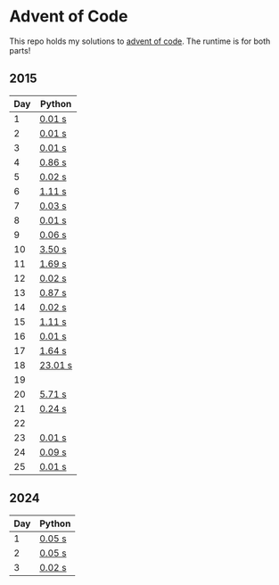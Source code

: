 # Advent of Code
This repo holds my solutions to [advent of code](https://adventofcode.com/). The runtime is for both parts!

## 2015
| Day      | Python |
| -------- | -------|
| 1 | [0.01 s](2015/python/day01.py) |
| 2 | [0.01 s](2015/python/day02.py) |
| 3 | [0.01 s](2015/python/day03.py) |
| 4 | [0.86 s](2015/python/day04.py) |
| 5 | [0.02 s](2015/python/day05.py) |
| 6 | [1.11 s](2015/python/day06.py) |
| 7 | [0.03 s](2015/python/day07.py) |
| 8 | [0.01 s](2015/python/day08.py) |
| 9 | [0.06 s](2015/python/day09.py) |
| 10 | [3.50 s](2015/python/day10.py) |
| 11 | [1.69 s](2015/python/day11.py) |
| 12 | [0.02 s](2015/python/day12.py) |
| 13 | [0.87 s](2015/python/day13.py) |
| 14 | [0.02 s](2015/python/day14.py) |
| 15 | [1.11 s](2015/python/day15.py) |
| 16 | [0.01 s](2015/python/day16.py) |
| 17 | [1.64 s](2015/python/day17.py) |
| 18 | [23.01 s](2015/python/day18.py) |
| 19 |  |
| 20 | [5.71 s](2015/python/day20.py) |
| 21 | [0.24 s](2015/python/day21.py) |
| 22 | |
| 23 | [0.01 s](2015/python/day23.py) |
| 24 | [0.09 s](2015/python/day24.py) |
| 25 | [0.01 s](2015/python/day25.py) |

## 2024
| Day      | Python |
| -------- | -------|
| 1 | [0.05 s](2024/python/day01.py) |
| 2 | [0.05 s](2024/python/day02.py) |
| 3 | [0.02 s](2024/python/day03.py) |